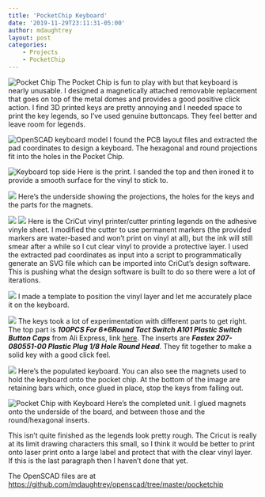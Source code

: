 ```yaml
---
title: 'PocketChip Keyboard'
date: '2019-11-29T23:11:31-05:00'
author: mdaughtrey
layout: post
categories:
    - Projects
    - PocketChip
---
```


![Pocket Chip](/assets/uploads/2019/11/IMG_20191129_220911-768x1024.jpg)
The Pocket Chip is fun to play with but that keyboard is nearly unusable. I designed a magnetically attached removable replacement that goes on top of the metal domes and provides a good positive click action. I find 3D printed keys are pretty annoying and I needed space to print the key legends, so I’ve used genuine buttoncaps. They feel better and leave room for legends.

![OpenSCAD keyboard model](/assets/uploads/2019/11/openscad.png)
I found the PCB layout files and extracted the pad coordinates to design a keyboard. The hexagonal and round projections fit into the holes in the Pocket Chip.

![Keyboard top side](/assets/uploads/2019/11/IMG_20191107_204530-1024x768.jpg)
Here is the print. I sanded the top and then ironed it to provide a smooth surface for the vinyl to stick to.

![](/assets/uploads/2019/11/IMG_20191107_204547-1024x768.jpg)
Here’s the underside showing the projections, the holes for the keys and the parts for the magnets.

![](/assets/uploads/2019/11/IMG_20191107_221343-1024x768.jpg)
![](/assets/uploads/2019/11/IMG_20191107_224708-1024x768.jpg)
Here is the CriCut vinyl printer/cutter printing legends on the adhesive vinyle sheet. I modified the cutter to use permanent markers (the provided markers are water-based and won’t print on vinyl at all), but the ink will still smear after a while so I cut clear vinyl to provide a protective layer. I used the extracted pad coordinates as input into a script to programmatically generate an SVG file which can be imported into CriCut’s design software. This is pushing what the design software is built to do so there were a lot of iterations.

![](/assets/uploads/2019/11/IMG_20191107_225038-1024x768.jpg)
I made a template to position the vinyl layer and let me accurately place it on the keyboard.

![](http://daughtrey.com/wp-content/uploads/2019/11/IMG_20191110_142257-1024x768.jpg)
The keys took a lot of experimentation with different parts to get right. The top part is ***100PCS For 6\*6Round Tact Switch A101 Plastic Switch Button Caps*** from Ali Express, link [here](https://www.aliexpress.com/item/32989256441.html?spm=a2g0s.9042311.0.0.6f544c4dt0uqft). The inserts are ***Fastex 207-080551-00 Plastic Plug 1/8 Hole Round Head***. They fit together to make a solid key with a good click feel.

![](/asserts/uploads/2019/11/IMG_20191110_143829-1024x768.jpg)
Here’s the populated keyboard. You can also see the magnets used to hold the keyboard onto the pocket chip. At the bottom of the image are retaining bars which, once glued in place, stop the keys from falling out.

![Pocket Chip with Keyboard](/assets/uploads/2019/11/IMG_20191129_220943-768x1024.jpg)
Here’s the completed unit. I glued magnets onto the underside of the board, and between those and the round/hexagonal inserts.

This isn’t quite finished as the legends look pretty rough. The Cricut is really at its limit drawing characters this small, so I think it would be better to print onto laser print onto a large label and protect that with the clear vinyl layer. If this is the last paragraph then I haven’t done that yet.

The OpenSCAD files are at <https://github.com/mdaughtrey/openscad/tree/master/pocketchip>
